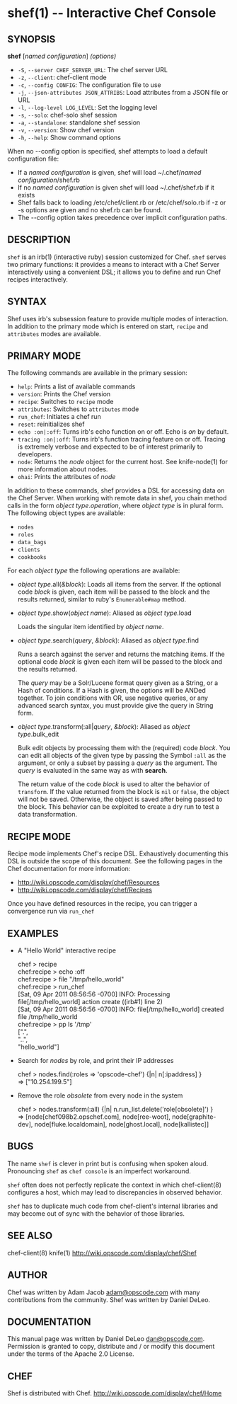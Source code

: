 shef(1) -- Interactive Chef Console
========================================

## SYNOPSIS

__shef__ [_named configuration_] _(options)_

  * `-S`, `--server CHEF_SERVER_URL`:
    The chef server URL
  * `-z`, `--client`:
    chef-client mode
  * `-c`, `--config CONFIG`:
    The configuration file to use
  * `-j`, `--json-attributes JSON_ATTRIBS`:
    Load attributes from a JSON file or URL
  * `-l`, `--log-level LOG_LEVEL`:
    Set the logging level
  * `-s`, `--solo`:
    chef-solo shef session
  * `-a`, `--standalone`:
    standalone shef session
  * `-v`, `--version`:
    Show chef version
  * `-h`, `--help`:
    Show command options

When no --config option is specified, shef attempts to load a default configuration file:

* If a _named configuration_ is given, shef will load ~/.chef/_named
  configuration_/shef.rb
* If no _named configuration_ is given shef will load ~/.chef/shef.rb if it exists
* Shef falls back to loading /etc/chef/client.rb or /etc/chef/solo.rb if -z or
  -s options are given and no shef.rb can be found.
* The --config option takes precedence over implicit configuration
  paths.

## DESCRIPTION

`shef` is an irb(1) (interactive ruby) session customized for Chef.
`shef` serves two primary functions: it provides a means to
interact with a Chef Server interactively using a convenient DSL; it
allows you to define and run Chef recipes interactively.

## SYNTAX
Shef uses irb's subsession feature to provide multiple modes of
interaction. In addition to the primary mode which is entered on start,
`recipe` and `attributes` modes are available.

## PRIMARY MODE
The following commands are available in the primary
session:

  * `help`:
    Prints a list of available commands
  * `version`:
    Prints the Chef version
  * `recipe`:
    Switches to `recipe` mode
  * `attributes`:
    Switches to `attributes` mode
  * `run_chef`:
    Initiates a chef run
  * `reset`:
    reinitializes shef
  * `echo :on|:off`:
    Turns irb's echo function on or off. Echo is _on_ by default.
  * `tracing :on|:off`:
    Turns irb's function tracing feature on or off. Tracing is extremely
    verbose and expected to be of interest primarily to developers.
  * `node`:
    Returns the _node_ object for the current host. See knife-node(1)
    for more information about nodes.
  * `ohai`:
    Prints the attributes of _node_

In addition to these commands, shef provides a DSL for accessing data on
the Chef Server. When working with remote data in shef, you chain method
calls in the form _object type_._operation_, where _object type_ is in
plural form. The following object types are available:

  * `nodes`
  * `roles`
  * `data_bags`
  * `clients`
  * `cookbooks`

For each _object type_ the following operations are available:

  * _object type_.all(_&block_):
    Loads all items from the server. If the optional code _block_ is
    given, each item will be passed to the block and the results
    returned, similar to ruby's `Enumerable#map` method.
  * _object type_.show(_object name_):
    Aliased as _object type_.load

    Loads the singular item identified by _object name_.
  * _object type_.search(_query_, _&block_):
    Aliased as _object type_.find

    Runs a search against the server and returns the matching items. If
    the optional code _block_ is given each item will be passed to the
    block and the results returned.

    The _query_ may be a Solr/Lucene format query given as a String, or
    a Hash of conditions. If a Hash is given, the options will be ANDed
    together. To join conditions with OR, use negative queries, or any
    advanced search syntax, you must provide give the query in String
    form.
  * _object type_.transform(:all|_query_, _&block_):
    Aliased as _object type_.bulk_edit

    Bulk edit objects by processing them with the (required) code _block_.
    You can edit all objects of the given type by passing the Symbol
    `:all` as the argument, or only a subset by passing a _query_ as the
    argument. The _query_ is evaluated in the same way as with
    __search__.

    The return value of the code _block_ is used to alter the behavior
    of `transform`. If the value returned from the block is `nil` or
    `false`, the object will not be saved. Otherwise, the object is
    saved after being passed to the block. This behavior can be
    exploited to create a dry run to test a data transformation.

## RECIPE MODE
Recipe mode implements Chef's recipe DSL. Exhaustively documenting this
DSL is outside the scope of this document. See the following pages in
the Chef documentation for more information:

  * <http://wiki.opscode.com/display/chef/Resources>
  * <http://wiki.opscode.com/display/chef/Recipes>

Once you have defined resources in the recipe, you can trigger a
convergence run via `run_chef`

## EXAMPLES

* A "Hello World" interactive recipe

  chef > recipe  
  chef:recipe > echo :off  
  chef:recipe > file "/tmp/hello\_world"  
  chef:recipe > run\_chef  
  [Sat, 09 Apr 2011 08:56:56 -0700] INFO: Processing file[/tmp/hello\_world] action create ((irb#1) line 2)  
  [Sat, 09 Apr 2011 08:56:56 -0700] INFO: file[/tmp/hello\_world] created file /tmp/hello\_world  
  chef:recipe > pp ls '/tmp'  
  [".",  
  "..",  
  "hello\_world"]  

* Search for _nodes_ by role, and print their IP addresses

  chef > nodes.find(:roles => 'opscode-chef') {|n| n[:ipaddress] }  
  => ["10.254.199.5"]  

* Remove the role _obsolete_ from every node in the system

  chef > nodes.transform(:all) {|n| n.run\_list.delete('role[obsolete]') }  
   => [node[chef098b2.opschef.com], node[ree-woot], node[graphite-dev], node[fluke.localdomain], node[ghost.local], node[kallistec]]  


## BUGS
The name `shef` is clever in print but is confusing when spoken aloud.
Pronouncing `shef` as `chef console` is an imperfect workaround.

`shef` often does not perfectly replicate the context in which
chef-client(8) configures a host, which may lead to discrepancies in
observed behavior.

`shef` has to duplicate much code from chef-client's internal libraries
and may become out of sync with the behavior of those libraries.

## SEE ALSO
  chef-client(8) knife(1)
  <http://wiki.opscode.com/display/chef/Shef>

## AUTHOR
   Chef was written by Adam Jacob <adam@opscode.com> with many
   contributions from the community. Shef was written by Daniel DeLeo.

## DOCUMENTATION
   This manual page was written by Daniel DeLeo <dan@opscode.com>.
   Permission is granted to copy, distribute and / or modify this
   document under the terms of the Apache 2.0 License.

## CHEF
   Shef is distributed with Chef. <http://wiki.opscode.com/display/chef/Home>



